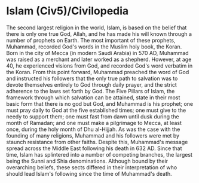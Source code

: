 # Islam (Civ5)/Civilopedia

The second largest religion in the world, Islam, is based on the belief that there is only one true God, Allah, and he has made his will known through a number of prophets on Earth. The most important of these prophets, Muhammad, recorded God's words in the Muslim holy book, the Koran.
Born in the city of Mecca (in modern Saudi Arabia) in 570 AD, Muhammad was raised as a merchant and later worked as a shepherd. However, at age 40, he experienced visions from God, and recorded God's word verbatim in the Koran. From this point forward, Muhammad preached the word of God and instructed his followers that the only true path to salvation was to devote themselves entirely to God through daily prayer, and the strict adherence to the laws set forth by God. The Five Pillars of Islam, the framework through which salvation can be attained, state in their most basic form that there is no god but God, and Muhammad is his prophet; one must pray daily to God at the five established times; one must give to the needy to support them; one must fast from dawn until dusk during the month of Ramadan; and one must make a pilgrimage to Mecca, at least once, during the holy month of Dhu al-Hijjah.
As was the case with the founding of many religions, Muhammad and his followers were met by staunch resistance from other faiths. Despite this, Muhammad's message spread across the Middle East following his death in 632 AD. Since that time, Islam has splintered into a number of competing branches, the largest being the Sunni and Shia denominations. Although bound by their overarching beliefs, these sects differed in their interpretation of who should lead Islam's following since the time of Muhammad's death.